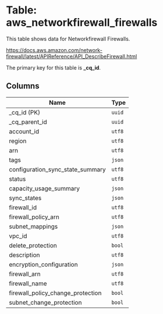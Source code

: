 # Table: aws_networkfirewall_firewalls

This table shows data for Networkfirewall Firewalls.

https://docs.aws.amazon.com/network-firewall/latest/APIReference/API_DescribeFirewall.html

The primary key for this table is **_cq_id**.

## Columns

| Name          | Type          |
| ------------- | ------------- |
|_cq_id (PK)|`uuid`|
|_cq_parent_id|`uuid`|
|account_id|`utf8`|
|region|`utf8`|
|arn|`utf8`|
|tags|`json`|
|configuration_sync_state_summary|`utf8`|
|status|`utf8`|
|capacity_usage_summary|`json`|
|sync_states|`json`|
|firewall_id|`utf8`|
|firewall_policy_arn|`utf8`|
|subnet_mappings|`json`|
|vpc_id|`utf8`|
|delete_protection|`bool`|
|description|`utf8`|
|encryption_configuration|`json`|
|firewall_arn|`utf8`|
|firewall_name|`utf8`|
|firewall_policy_change_protection|`bool`|
|subnet_change_protection|`bool`|